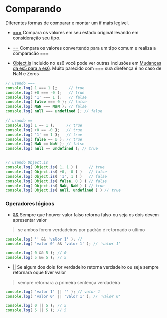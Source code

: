 # Comparando
Diferentes formas de comparar e montar um if mais legivel.
- [===](http://www.ecma-international.org/ecma-262/6.0/#sec-strict-equality-comparison) Compara os valores em seu estado original levando em consideração seu tipo.
- [==](http://www.ecma-international.org/ecma-262/6.0/#sec-abstract-equality-comparison) Compara os valores convertendo para um tipo comum e realiza a comparacão ===

- [Object.is](http://www.ecma-international.org/ecma-262/6.0/#sec-object.is) Incluido no es6 você pode ver outras inclusões em [Mudanças da es5 para a es6](https://github.com/codermarcos/javascript/frontend-weekly/tree/master/mudancas-da-es5-para-a-es6). Muito parecido com === sua direfença é no caso de NaN e Zeros  

```javascript
// usando ===
console.log( 1 === 1 );     // true
console.log( +0 === -0 );   // true
console.log( '1' === 1 );   // false
console.log( false === 0 ); // false
console.log( NaN === NaN ); // false
console.log( null === undefined ); // false

// usando ==
console.log( 1 == 1 );     // true
console.log( +0 == -0 );   // true
console.log( '1' == 1 );   // true
console.log( false == 0 ); // true
console.log( NaN == NaN ); // false
console.log( null == undefined ); // true


// usando Object.is
console.log( Object.is( 1, 1 ) )     // true
console.log( Object.is( +0, -0 ) )   // false
console.log( Object.is( '1', 1 ) )   // false
console.log( Object.is( false, 0 ) ) // false
console.log( Object.is( NaN, NaN ) ) // true
console.log( Object.is( null, undefined ) ) // true
```
### Operadores lógicos
- [&&](http://www.ecma-international.org/ecma-262/6.0/#sec-binary-logical-operators) Sempre que houver valor falso retorna falso ou seja os dois devem apresentar valor
> se ambos forem verdadeiros por padrão é retornado o ultimo
```javascript
console.log( '' && 'valor 1' ); //
console.log( 'valor 0' && 'valor 1' ); // 'valor 1'

console.log( 0 && 5 ); // 0
console.log( 5 && 5 ); // 5
```
- [||](http://www.ecma-international.org/ecma-262/6.0/#sec-binary-logical-operators) Se algum dos dois for verdadeiro retorna verdadeiro ou seja sempre retornara oque tiver valor
> sempre retornara a primeira sentença verdadeira
```javascript
console.log( 'valor 1' || '' ); // valor 1
console.log( 'valor 0' || 'valor 1' ); // 'valor 0'

console.log( 0 || 5 ); // 5
console.log( 5 || 5 ); // 5
```
